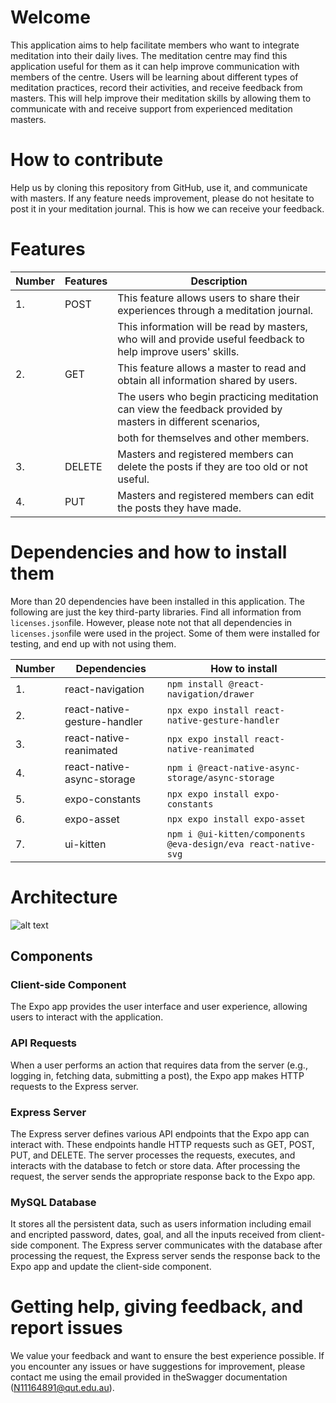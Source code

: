 # Welcome

This application aims to help facilitate members who want to integrate meditation into their daily lives. The meditation centre may find this application useful for them as it can help improve communication with members of the centre. Users will be learning about different types of meditation practices, record their activities, and receive feedback from masters. This will help improve their meditation skills by allowing them to communicate with and receive support from experienced meditation masters.

# How to contribute

Help us by cloning this repository from GitHub, use it, and communicate with masters. If any feature needs improvement, please do not hesitate to post it in your meditation journal. This is how we can receive your feedback.

# Features

<!-- prettier-ignore -->
| **Number** |    **Features** |                                                **Description**                                               |      
|------------|-----------------|--------------------------------------------------------------------------------------------------------------|
| 1.         |       POST      | This feature allows users to share their experiences through a meditation journal.                           |
|            |                 | This information will be read by masters, who will and provide useful feedback to help improve users' skills.|      
| 2.         |       GET       | This feature allows a master to read and obtain all information shared by users.                             |
|            |                 | The users who begin practicing meditation can view the feedback provided by masters in different scenarios,  |
|            |                 | both for themselves and other members.                                                                       |    
| 3.         |      DELETE     | Masters and registered members can delete the posts if they are too old or not useful.                       |      
| 4.         |       PUT       | Masters and registered members can edit the posts they have made.                                            |

# Dependencies and how to install them

More than 20 dependencies have been installed in this application. The following are just the key third-party libraries. Find all information from `licenses.json`file. However, please note not that all dependencies in `licenses.json`file were used in the project. Some of them were installed for testing, and end up with not using them.

<!-- prettier-ignore -->
| **Number** |         **Dependencies**        | **How to install**                                                 |   
|------------|---------------------------------|--------------------------------------------------------------------| 
| 1.         | react-navigation                | ```npm install @react-navigation/drawer```                         |   
| 2.         | react-native-gesture-handler    | ```npx expo install react-native-gesture-handler```                |   
| 3.         | react-native-reanimated         | ```npx expo install react-native-reanimated```                     |
| 4.         | react-native-async-storage      | ```npm i @react-native-async-storage/async-storage ```             |
| 5.         | expo-constants                  | ```npx expo install expo-constants  ```                            |
| 6.         | expo-asset                      | ```npx expo install expo-asset```                                  |
| 7.         | ui-kitten                       | ```npm i @ui-kitten/components @eva-design/eva react-native-svg``` |

# Architecture

![alt text](../Front-end/assets/Image.png)

## Components

### Client-side Component

The Expo app provides the user interface and user experience, allowing users to interact with the application.

### API Requests

When a user performs an action that requires data from the server (e.g., logging in, fetching data, submitting a post), the Expo app makes HTTP requests to the Express server.

### Express Server

The Express server defines various API endpoints that the Expo app can interact with. These endpoints handle HTTP requests such as GET, POST, PUT, and DELETE.
The server processes the requests, executes, and interacts with the database to fetch or store data. After processing the request, the server sends the appropriate response back to the Expo app.

### MySQL Database

It stores all the persistent data, such as users information including email and encripted password, dates, goal, and all the inputs received from client-side component. The Express server communicates with the database after processing the request, the Express server sends the response back to the Expo app and update the client-side component.

# Getting help, giving feedback, and report issues

We value your feedback and want to ensure the best experience possible. If you encounter any issues or have suggestions for improvement, please contact me using the email provided in theSwagger documentation (N11164891@qut.edu.au).
